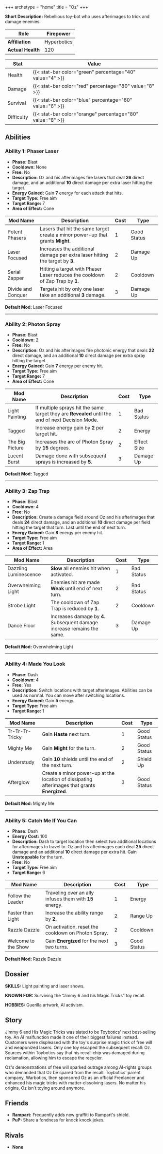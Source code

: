 +++
archetype = "home"
title = "Oz"
+++

**Short Description:** Rebellious toy-bot who uses afterimages to trick and damage enemies.

| **Role**          | Firepower   |
| ----------------- | ----------- |
| **Affiliation**   | Hyperbotics |
| **Actual Health** | 120         |

| **Stat**   | **Value**                                                 |
| ---------- | --------------------------------------------------------- |
| Health     | {{< stat-bar color="green" percentage="40" value="4" >}}  |
| Damage     | {{< stat-bar color="red" percentage="80" value="8" >}}    |
| Survival   | {{< stat-bar color="blue" percentage="60" value="6" >}}   |
| Difficulty | {{< stat-bar color="orange" percentage="80" value="8" >}} |

## Abilities

### Ability 1: Phaser Laser

- **Phase:** Blast
- **Cooldown:** None
- **Free:** No
- **Description:** Oz and his afterimages fire lasers that deal **26** direct damage, and an additional **10** direct damage per extra laser hitting the target.
- **Energy Gained:** Gain **7** energy for each attack that hits.
- **Target Type:** Free aim
- **Target Range:** 7
- **Area of Effect:** Cone

| **Mod Name**       | **Description**                                                                | **Cost** | **Type**    |
| ------------------ | ------------------------------------------------------------------------------ | -------- | ----------- |
| Potent Phasers     | Lasers that hit the same target create a minor power-up that grants **Might**. | 1        | Good Status |
| Laser Focused      | Increases the additional damage per extra laser hitting the target by **3**.   | 2        | Damage Up   |
| Serial Zapper      | Hitting a target with Phaser Laser reduces the cooldown of Zap Trap by **1**.  | 2        | Cooldown    |
| Divide and Conquer | Targets hit by only one laser take an additional **3** damage.                 | 3        | Damage Up   |

**Default Mod:** Laser Focused

---

### Ability 2: Photon Spray

- **Phase:** Blast
- **Cooldown:** 2
- **Free:** No
- **Description:** Oz and his afterimages fire photonic energy that deals **22** direct damage, and an additional **10** direct damage per extra spray hitting the target.
- **Energy Gained:** Gain **7** energy per enemy hit.
- **Target Type:** Free aim
- **Target Range:** 7
- **Area of Effect:** Cone

| **Mod Name**    | **Description**                                                                                   | **Cost** | **Type**    |
| --------------- | ------------------------------------------------------------------------------------------------- | -------- | ----------- |
| Light Painting  | If multiple sprays hit the same target they are **Revealed** until the end of next Decision Mode. | 1        | Bad Status  |
| Tagged          | Increase energy gain by **2** per target hit.                                                     | 2        | Energy      |
| The Big Picture | Increases the arc of Photon Spray by **15** degrees.                                              | 2        | Effect Size |
| Lucent Burst    | Damage done with subsequent sprays is increased by **5**.                                         | 3        | Damage Up   |

**Default Mod:** Tagged

---

### Ability 3: Zap Trap

- **Phase:** Blast
- **Cooldown:** 4
- **Free:** No
- **Description:** Create a damage field around Oz and his afterimages that deals **24** direct damage, and an additional **10** direct damage per field hitting the target that turn. Last until the end of next turn.
- **Energy Gained:** Gain **8** energy per enemy hit.
- **Target Type:** Free aim
- **Target Range:** 1
- **Area of Effect:** Area

| **Mod Name**          | **Description**                                                         | **Cost** | **Type**   |
| --------------------- | ----------------------------------------------------------------------- | -------- | ---------- |
| Dazzling Luminescence | **Slow** all enemies hit when activated.                                | 1        | Bad Status |
| Overwhelming Light    | Enemies hit are made **Weak** until end of next turn.                   | 2        | Bad Status |
| Strobe Light          | The cooldown of Zap Trap is reduced by **1**.                           | 2        | Cooldown   |
| Dance Floor           | Increases damage by **4**. Subsequent damage increase remains the same. | 3        | Damage Up  |

**Default Mod:** Overwhelming Light

---

### Ability 4: Made You Look

- **Phase:** Dash
- **Cooldown:** 4
- **Free:** Yes
- **Description:** Switch locations with target afterimages. Abilities can be used as normal. You can move after switching locations.
- **Energy Gained:** Gain **5** energy.
- **Target Type:** Free aim
- **Target Range:** 1

| **Mod Name**    | **Description**                                                                               | **Cost** | **Type**    |
| --------------- | --------------------------------------------------------------------------------------------- | -------- | ----------- |
| Tr-Tr-Tr-Tricky | Gain **Haste** next turn.                                                                     | 1        | Good Status |
| Mighty Me       | Gain **Might** for the turn.                                                                  | 2        | Good Status |
| Understudy      | Gain **10** shields until the end of the next turn.                                           | 2        | Shield Up   |
| Afterglow       | Create a minor power-up at the location of dissipating afterimages that grants **Energized**. | 3        | Good Status |

**Default Mod:** Mighty Me

---

### Ability 5: Catch Me If You Can

- **Phase:** Dash
- **Energy Cost:** 100
- **Description:** Dash to target location then select two additional locations for afterimages to travel to. Oz and his afterimages each deal **25** direct damage and an additional **10** direct damage per extra hit. Gain **Unstoppable** for the turn.
- **Free:** No
- **Target Type:** Free aim
- **Target Range:** 6

| **Mod Name**        | **Description**                                         | **Cost** | **Type**    |
| ------------------- | ------------------------------------------------------- | -------- | ----------- |
| Follow the Leader   | Traveling over an ally infuses them with **15** energy. | 1        | Energy      |
| Faster than Light   | Increase the ability range by **2**.                    | 2        | Range Up    |
| Razzle Dazzle       | On activation, reset the cooldown on Photon Spray.      | 2        | Cooldown    |
| Welcome to the Show | Gain **Energized** for the next two turns.              | 3        | Good Status |

**Default Mod:** Razzle Dazzle

## Dossier

**SKILLS:** Light painting and laser shows.

**KNOWN FOR:** Surviving the “Jimmy 6 and his Magic Tricks” toy recall.

**HOBBIES:** Guerilla artwork, AI activism.

## Story

Jimmy 6 and His Magic Tricks was slated to be Toybotics' next best-selling toy. An AI malfunction made it one of their biggest failures instead. Customers were displeased with the toy's surprise magic trick of free will and weaponized lasers. Only one toy escaped the subsequent recall: Oz. Sources within Toybotics say that his recall chip was damaged during reclamation, allowing him to escape the recycler.

Oz's demonstrations of free will sparked outrage among AI-rights groups who demanded that Oz be spared from the recall. Toybotics’ parent company, Warbotics, then sponsored Oz as an official Freelancer and enhanced his magic tricks with matter-dissolving lasers. No matter his origins, Oz isn't toying around anymore.

## Friends

- **Rampart:** Frequently adds new graffiti to Rampart's shield.
- **PuP:** Share a fondness for knock knock jokes.

## Rivals

- **None**
